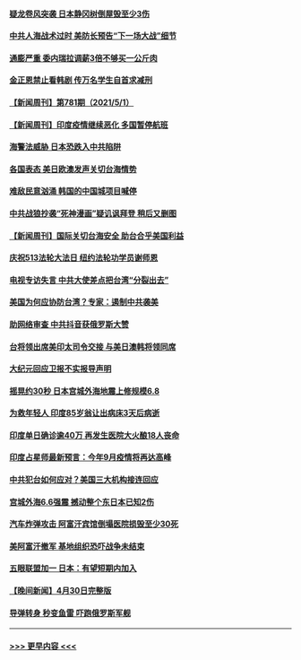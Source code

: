 #### [疑龙卷风突袭 日本静冈树倒屋毁至少3伤](../pages/prog202/a103108977.md?t=05021252) 
#### [中共人海战术过时 美防长预告“下一场大战”细节](../pages/prog202/a103108984.md?t=05021252) 
#### [通膨严重 委内瑞拉调薪3倍不够买一公斤肉](../pages/prog202/a103108965.md?t=05021252) 
#### [金正恩禁止看韩剧 传万名学生自首求减刑](../pages/prog202/a103108926.md?t=05021252) 
#### [【新闻周刊】第781期（2021/5/1）](../pages/prog202/a103108909.md?t=05021252) 
#### [【新闻周刊】印度疫情继续恶化 多国暂停航班](../pages/prog202/a103108880.md?t=05021252) 
#### [海警法威胁 日本恐跌入中共陷阱](../pages/prog202/a103108085.md?t=05021252) 
#### [各国表态 美日欧澳发声关切台海情势](../pages/prog202/a103108099.md?t=05021252) 
#### [难敌民意汹涌 韩国的中国城项目喊停](../pages/prog202/a103108819.md?t=05021252) 
#### [中共战狼抄袭“死神漫画”疑讥讽拜登 稍后又删图](../pages/prog202/a103108812.md?t=05021252) 
#### [【新闻周刊】国际关切台海安全 助台合乎美国利益](../pages/prog202/a103108808.md?t=05021252) 
#### [庆祝513法轮大法日 纽约法轮功学员谢师恩](../pages/prog202/a103108805.md?t=05021252) 
#### [电视专访失言 中共大使差点把台湾“分裂出去”](../pages/prog202/a103108742.md?t=05021252) 
#### [美国为何应协防台湾？专家：遏制中共袭美](../pages/prog202/a103108696.md?t=05021252) 
#### [助网络审查 中共抖音获俄罗斯大赞](../pages/prog202/a103108626.md?t=05021252) 
#### [台将领出席美印太司令交接 与美日澳韩将领同席](../pages/prog202/a103108666.md?t=05021252) 
#### [大纪元回应卫报不实报导声明](../pages/prog202/a103108633.md?t=05021252) 
#### [摇晃约30秒 日本宫城外海地震上修规模6.8](../pages/prog202/a103108477.md?t=05021252) 
#### [为救年轻人 印度85岁翁让出病床3天后病逝](../pages/prog202/a103108457.md?t=05021252) 
#### [印度单日确诊逾40万 再发生医院大火酿18人丧命](../pages/prog202/a103108440.md?t=05021252) 
#### [印度占星师最新预言：今年9月疫情将再达高峰](../pages/prog202/a103108368.md?t=05021252) 
#### [中共犯台如何应对？美国三大机构接连回应](../pages/prog202/a103108423.md?t=05021252) 
#### [宫城外海6.6强震 撼动整个东日本已知2伤](../pages/prog202/a103108347.md?t=05021252) 
#### [汽车炸弹攻击 阿富汗宾馆倒塌医院损毁至少30死](../pages/prog202/a103108389.md?t=05021252) 
#### [美阿富汗撤军 基地组织恐吓战争未结束](../pages/prog202/a103108030.md?t=05021252) 
#### [五眼联盟加一 日本：有望短期内加入](../pages/prog202/a103108083.md?t=05021252) 
#### [【晚间新闻】4月30日完整版](../pages/prog202/a103108327.md?t=05021252) 
#### [导弹转身 秒变鱼雷 吓跑俄罗斯军舰](../pages/prog202/a103108064.md?t=05021252) 

----
#### [ >>> 更早内容 <<< ](../indexes/prog202-earlier.md)
